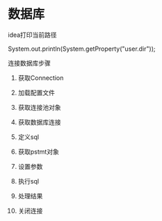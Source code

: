 # 数据库

idea打印当前路径

System.out.println(System.getProperty("user.dir"));



连接数据库步骤

1. 获取Connection

2. 加载配置文件
3. 获取连接池对象
4. 获取数据库连接
5. 定义sql
6. 获取pstmt对象
7. 设置参数
8. 执行sql
9. 处理结果
10. 关闭连接





